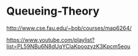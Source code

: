 # Queueing-Theory

http://www.cse.fau.edu/~bob/courses/map6264/

https://www.youtube.com/playlist?list=PL59NBu6N8dUqYClaKpoozyzK3Kpcm5eou
